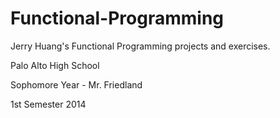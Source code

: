 # Functional-Programming

Jerry Huang's Functional Programming projects and exercises.

Palo Alto High School

Sophomore Year - Mr. Friedland

1st Semester 2014
